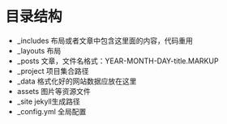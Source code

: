 
# 目录结构

- _includes 布局或者文章中包含这里面的内容，代码重用
- _layouts 布局
- _posts 文章，文件名格式：YEAR-MONTH-DAY-title.MARKUP
- _project 项目集合路径
- _data 格式化好的网站数据应放在这里
- assets 图片等资源文件
- _site jekyll生成路径
- _config.yml 全局配置

